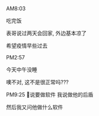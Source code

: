 AM8:03

吃完饭

表哥说过两天会回家, 外边基本凉了

希望疫情早些过去

PM2:57

今天中午没睡

噢不对, 这不是很正常吗???

PM9:25
👀说要做软件
我说做他的后盾

然后我又问他做什么软件